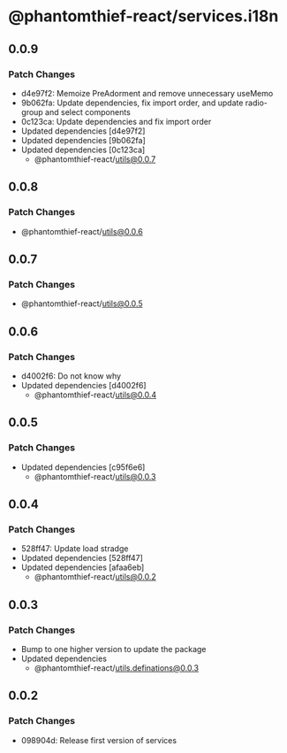 # @phantomthief-react/services.i18n

## 0.0.9

### Patch Changes

- d4e97f2: Memoize PreAdorment and remove unnecessary useMemo
- 9b062fa: Update dependencies, fix import order, and update radio-group and select components
- 0c123ca: Update dependencies and fix import order
- Updated dependencies [d4e97f2]
- Updated dependencies [9b062fa]
- Updated dependencies [0c123ca]
  - @phantomthief-react/utils@0.0.7

## 0.0.8

### Patch Changes

- @phantomthief-react/utils@0.0.6

## 0.0.7

### Patch Changes

- @phantomthief-react/utils@0.0.5

## 0.0.6

### Patch Changes

- d4002f6: Do not know why
- Updated dependencies [d4002f6]
  - @phantomthief-react/utils@0.0.4

## 0.0.5

### Patch Changes

- Updated dependencies [c95f6e6]
  - @phantomthief-react/utils@0.0.3

## 0.0.4

### Patch Changes

- 528ff47: Update load stradge
- Updated dependencies [528ff47]
- Updated dependencies [afaa6eb]
  - @phantomthief-react/utils@0.0.2

## 0.0.3

### Patch Changes

- Bump to one higher version to update the package
- Updated dependencies
  - @phantomthief-react/utils.definations@0.0.3

## 0.0.2

### Patch Changes

- 098904d: Release first version of services
